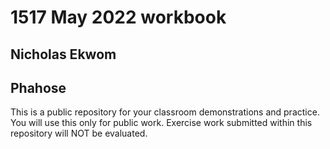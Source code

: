 # 1517 May 2022 workbook

## Nicholas Ekwom

## Phahose

This is a public repository for your classroom demonstrations and practice. You will use this only for public work. Exercise work submitted within this repository will NOT be evaluated.
